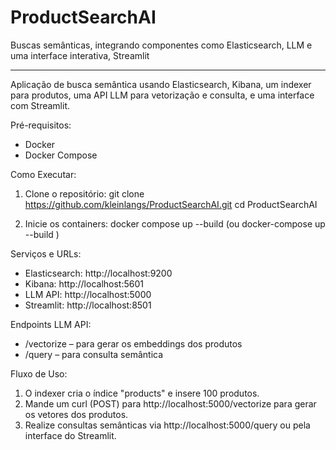 # ProductSearchAI
Buscas semânticas, integrando componentes como Elasticsearch, LLM e uma interface interativa, Streamlit

---

Aplicação de busca semântica usando Elasticsearch, Kibana, um indexer para produtos,
uma API LLM para vetorização e consulta, e uma interface com Streamlit.

Pré-requisitos:
- Docker
- Docker Compose

Como Executar:
1. Clone o repositório:
   git clone https://github.com/kleinlangs/ProductSearchAI.git
   cd ProductSearchAI

2. Inicie os containers:
   docker compose up --build (ou docker-compose up --build )

Serviços e URLs:
- Elasticsearch: http://localhost:9200
- Kibana: http://localhost:5601
- LLM API: http://localhost:5000
- Streamlit: http://localhost:8501

Endpoints LLM API:
- /vectorize – para gerar os embeddings dos produtos
- /query – para consulta semântica

Fluxo de Uso:
1. O indexer cria o índice "products" e insere 100 produtos.
2. Mande um curl (POST) para http://localhost:5000/vectorize para gerar os vetores dos produtos.
3. Realize consultas semânticas via http://localhost:5000/query ou pela interface do Streamlit.
